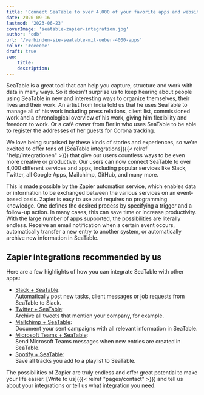 ```yaml
---
title: 'Connect SeaTable to over 4,000 of your favorite apps and websites'
date: 2020-09-16
lastmod: '2023-06-23'
coverImage: 'seatable-zapier-integration.jpg'
author: 'cdb'
url: '/verbinden-sie-seatable-mit-ueber-4000-apps'
color: '#eeeeee'
draft: true
seo:
    title:
    description:
---
```


SeaTable is a great tool that can help you capture, structure and work with data in many ways. So it doesn't surprise us to keep hearing about people using SeaTable in new and interesting ways to organize themselves, their lives and their work. An artist from India told us that he uses SeaTable to manage all of his work including press relations, client list, commissioned work and a chronological overview of his work, giving him flexibility and freedom to work. Or a café owner from Berlin who uses SeaTable to be able to register the addresses of her guests for Corona tracking.

We love being surprised by these kinds of stories and experiences, so we're excited to offer tons of [SeaTable integrations]({{< relref "help/integrationen" >}}) that give our users countless ways to be even more creative or productive. Our users can now connect SeaTable to over 4,000 different services and apps, including popular services like Slack, Twitter, all Google Apps, Mailchimp, GitHub, and many more.

This is made possible by the Zapier automation service, which enables data or information to be exchanged between the various services on an event-based basis. Zapier is easy to use and requires no programming knowledge. One defines the desired process by specifying a trigger and a follow-up action. In many cases, this can save time or increase productivity. With the large number of apps supported, the possibilities are literally endless. Receive an email notification when a certain event occurs, automatically transfer a new entry to another system, or automatically archive new information in SeaTable.

## Zapier integrations recommended by us

Here are a few highlights of how you can integrate SeaTable with other apps:

- [Slack + SeaTable](https://seatable.io/en/integrationen/slack/):  
   Automatically post new tasks, client messages or job requests from SeaTable to Slack.
- [Twitter + SeaTable](https://seatable.io/en/integrationen/):  
   Archive all tweets that mention your company, for example.
- [Mailchimp + SeaTable](https://seatable.io/en/integrationen/):  
   Document your sent campaigns with all relevant information in SeaTable.
- [Microsoft Teams + SeaTable](https://zapier.com/apps/seatable/integrations/microsoft-teams):  
   Send Microsoft Teams messages when new entries are created in SeaTable.
- [Spotify + SeaTable](https://zapier.com/apps/seatable/integrations/spotify):  
   Save all tracks you add to a playlist to SeaTable.

The possibilities of Zapier are truly endless and offer great potential to make your life easier. [Write to us]({{< relref "pages/contact" >}}) and tell us about your integrations or tell us what integration you need.
